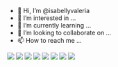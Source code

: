 
- 👋 Hi, I’m @isabellyvaleria
- 👀 I’m interested in ...
- 🌱 I’m currently learning ...
- 💞️ I’m looking to collaborate on ...
- 📫 How to reach me ...

<!---
isabellyvaleria/isabellyvaleria is a ✨ special ✨ repository because its `README.md` (this file) appears on your GitHub profile.
You can click the Preview link to take a look at your changes.
---> 
![](https://media.tenor.com/iYL_TseFwQ4AAAAM/anime.gif)
![](https://media.tenor.com/-h0K1Q2pBSkAAAAM/ycaro-carlos-ycaro.gif)
![](https://media.tenor.com/baNbzkcdYNYAAAAC/222.gif)
![](https://media.tenor.com/-4B-umaVHjUAAAAM/its-me-dark-soul.gif)
![](https://media.tenor.com/gPJjJGIoobYAAAAC/anime-sad.gif)
![](https://media.tenor.com/CxMgJc45VtgAAAAM/anime-sad.gif)
![](https://media.tenor.com/Cg1yKDtsoKEAAAAM/moon-glitching.gif)
![](https://media.tenor.com/SZziL3NY__cAAAAM/life-death.gif)
